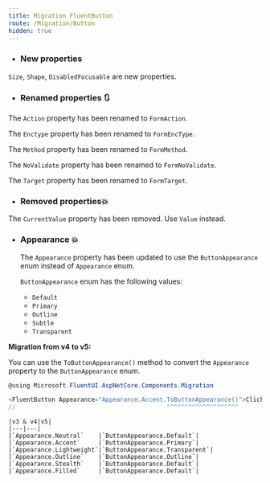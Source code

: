 ```yaml
---
title: Migration FluentButton
route: /Migration/Button
hidden: true
---
```


- ### New properties
`Size`,  `Shape`, `DisabledFocusable` are new properties.

- ### Renamed properties 🔃
The `Action` property has been renamed to `FormAction`.

The `Enctype` property has been renamed to `FormEncType`.

The `Method` property has been renamed to `FormMethod`.

The `NoValidate` property has been renamed to `FormNoValidate`.

The `Target` property has been renamed to `FormTarget`.

- ### Removed properties💥
The `CurrentValue` property has been removed. Use `Value` instead.

- ### Appearance 💥
    The `Appearance` property has been updated to use the `ButtonAppearance` enum
    instead of `Appearance` enum.

    `ButtonAppearance` enum has the following values:
    - `Default`
    - `Primary`
    - `Outline`
    - `Subtle`
    - `Transparent`

**Migration from v4 to v5:**

You can use the `ToButtonAppearance()` method to convert the `Appearance` property to the `ButtonAppearance` enum.
```csharp	
@using Microsoft.FluentUI.AspNetCore.Components.Migration

<FluentButton Appearance="Appearance.Accent.ToButtonAppearance()">Click</FluentButton>
//                                          ^^^^^^^^^^^^^^^^^^^^
```

    |v3 & v4|v5|
    |---|---|
    |`Appearance.Neutral`    |`ButtonAppearance.Default`|
    |`Appearance.Accent`     |`ButtonAppearance.Primary`|
    |`Appearance.Lightweight`|`ButtonAppearance.Transparent`|
    |`Appearance.Outline`    |`ButtonAppearance.Outline`|
    |`Appearance.Stealth`    |`ButtonAppearance.Default`|
    |`Appearance.Filled`     |`ButtonAppearance.Default`|
